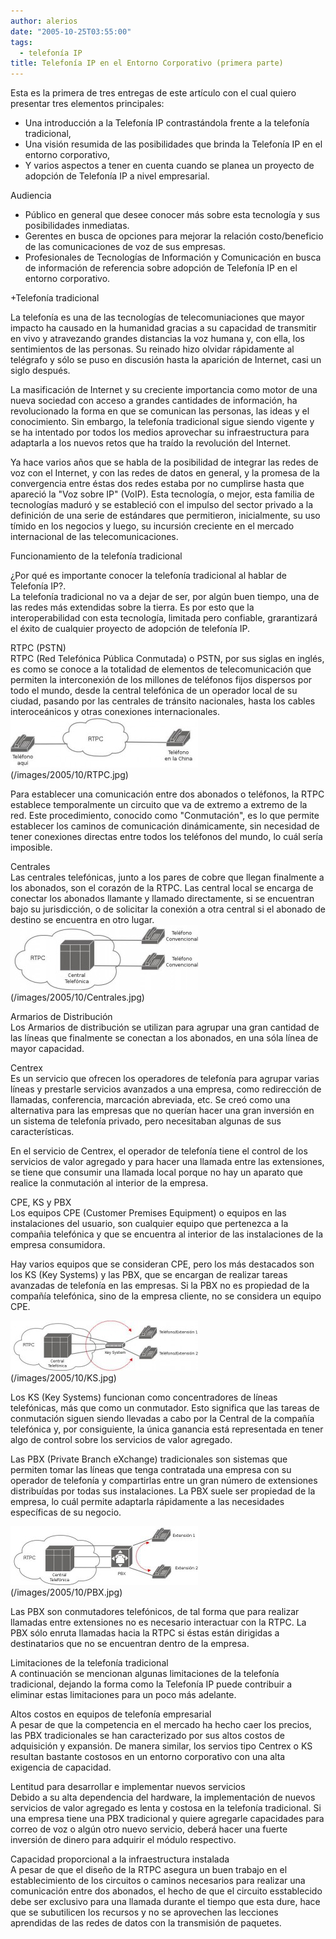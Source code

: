 ```yaml
---
author: alerios
date: "2005-10-25T03:55:00"
tags:
  - telefonía IP
title: Telefonía IP en el Entorno Corporativo (primera parte)
---
```


Esta es la primera de tres entregas de este artículo con el cual quiero
presentar tres elementos principales:

- Una introducción a la Telefonía IP contrastándola frente a la telefonía tradicional,
- Una visión resumida de las posibilidades que brinda la Telefonía IP en el entorno corporativo,
- Y varios aspectos a tener en cuenta cuando se planea un proyecto de adopción de Telefonía IP a nivel empresarial.

Audiencia

- Público en general que desee conocer más sobre esta tecnología y sus posibilidades inmediatas.
- Gerentes en busca de opciones para mejorar la relación costo/beneficio de las comunicaciones de voz de sus empresas.
- Profesionales de Tecnologías de Información y Comunicación en busca de información de referencia sobre adopción de Telefonía IP en el entorno corporativo.

+Telefonía tradicional

La telefonía es una de las tecnologías de telecomuniaciones que mayor impacto
ha causado en la humanidad gracias a su capacidad de transmitir en vivo y
atravezando grandes distancias la voz humana y, con ella, los sentimientos de
las personas. Su reinado hizo olvidar rápidamente al telégrafo y sólo se puso
en discusión hasta la aparición de Internet, casi un siglo después.

La masificación de Internet y su creciente importancia como motor de una nueva
sociedad con acceso a grandes cantidades de información, ha revolucionado la
forma en que se comunican las personas, las ideas y el conocimiento. Sin
embargo, la telefonía tradicional sigue siendo vigente y se ha intentado por
todos los medios aprovechar su infraestructura para adaptarla a los nuevos
retos que ha traído la revolución del Internet.

Ya hace varios años que se habla de la posibilidad de integrar las redes de
voz con el Internet, y con las redes de datos en general, y la promesa de la
convergencia entre éstas dos redes estaba por no cumplirse hasta que apareció
la "Voz sobre IP" (VoIP). Esta tecnología, o mejor, esta familia de
tecnologías maduró y se estableció con el impulso del sector privado a la
definición de una serie de estándares que permitieron, inicialmente, su uso
tímido en los negocios y luego, su incursión creciente en el mercado
internacional de las telecomunicaciones.

Funcionamiento de la telefonía tradicional

¿Por qué es importante conocer la telefonía tradicional al hablar de Telefonía
IP?.  
La telefonía tradicional no va a dejar de ser, por algún buen tiempo, una de
las redes más extendidas sobre la tierra. Es por esto que la interoperabilidad
con esta tecnología, limitada pero confiable, grarantizará el éxito de
cualquier proyecto de adopción de telefonía IP.

RTPC (PSTN)  
RTPC (Red Telefónica Pública Conmutada) o PSTN, por sus siglas en inglés, es
como se conoce a la totalidad de elementos de telecomunicación que permiten la
interconexión de los millones de teléfonos fijos dispersos por todo el mundo,
desde la central telefónica de un operador local de su ciudad, pasando por las
centrales de tránsito nacionales, hasta los cables interoceánicos y otras
conexiones internacionales.  
![](/images/2005/10/RTPC-300x81.jpg)  
(/images/2005/10/RTPC.jpg)

Para establecer una comunicación entre dos abonados o teléfonos, la RTPC
establece temporalmente un circuito que va de extremo a extremo de la red.
Este procedimiento, conocido como "Conmutación", es lo que permite establecer
los caminos de comunicación dinámicamente, sin necesidad de tener conexiones
directas entre todos los teléfonos del mundo, lo cuál sería imposible.

Centrales  
Las centrales telefónicas, junto a los pares de cobre que llegan finalmente a
los abonados, son el corazón de la RTPC. Las central local se encarga de
conectar los abonados llamante y llamado directamente, si se encuentran bajo
su jurisdicción, o de solicitar la conexión a otra central si el abonado de
destino se encuentra en otro lugar.  
![](/images/2005/10/Centrales-300x104.jpg)  
(/images/2005/10/Centrales.jpg)

Armarios de Distribución  
Los Armarios de distribución se utilizan para agrupar una gran cantidad de las
líneas que finalmente se conectan a los abonados, en una sóla línea de mayor
capacidad.

Centrex  
Es un servicio que ofrecen los operadores de telefonía para agrupar varias
líneas y prestarle servicios avanzados a una empresa, como redirección de
llamadas, conferencia, marcación abreviada, etc. Se creó como una alternativa
para las empresas que no querían hacer una gran inversión en un sistema de
telefonía privado, pero necesitaban algunas de sus características.

En el servicio de Centrex, el operador de telefonía tiene el control de los
servicios de valor agregado y para hacer una llamada entre las extensiones, se
tiene que consumir una llamada local porque no hay un aparato que realice la
conmutación al interior de la empresa.

CPE, KS y PBX  
Los equipos CPE (Customer Premises Equipment) o equipos en las instalaciones
del usuario, son cualquier equipo que pertenezca a la compañia telefónica y
que se encuentra al interior de las instalaciones de la empresa consumidora.

Hay varios equipos que se consideran CPE, pero los más destacados son los KS
(Key Systems) y las PBX, que se encargan de realizar tareas avanzadas de
telefonía en las empresas. Si la PBX no es propiedad de la compañía
telefónica, sino de la empresa cliente, no se considera un equipo CPE.

![](/images/2005/10/KS-300x80.jpg)  
(/images/2005/10/KS.jpg)

Los KS (Key Systems) funcionan como concentradores de líneas telefónicas, más
que como un conmutador. Esto significa que las tareas de conmutación siguen
siendo llevadas a cabo por la Central de la compañía telefónica y, por
consiguiente, la única ganancia está representada en tener algo de control
sobre los servicios de valor agregado.

Las PBX (Private Branch eXchange) tradicionales son sistemas que permiten
tomar las líneas que tenga contratada una empresa con su operador de telefonía
y compartirlas entre un gran número de extensiones distribuídas por todas sus
instalaciones. La PBX suele ser propiedad de la empresa, lo cuál permite
adaptarla rápidamente a las necesidades específicas de su negocio.

![](/images/2005/10/PBX-300x94.jpg)  
(/images/2005/10/PBX.jpg)

Las PBX son conmutadores telefónicos, de tal forma que para realizar llamadas
entre extensiones no es necesario interactuar con la RTPC. La PBX sólo enruta
llamadas hacia la RTPC si éstas están dirigidas a destinatarios que no se
encuentran dentro de la empresa.

Limitaciones de la telefonía tradicional  
A continuación se mencionan algunas limitaciones de la telefonía tradicional,
dejando la forma como la Telefonía IP puede contribuir a eliminar estas
limitaciones para un poco más adelante.

Altos costos en equipos de telefonía empresarial  
A pesar de que la competencia en el mercado ha hecho caer los precios, las PBX
tradicionales se han caracterizado por sus altos costos de adquisición y
expansión. De manera similar, los servios tipo Centrex o KS resultan bastante
costosos en un entorno corporativo con una alta exigencia de capacidad.

Lentitud para desarrollar e implementar nuevos servicios  
Debido a su alta dependencia del hardware, la implementación de nuevos
servicios de valor agregado es lenta y costosa en la telefonía tradicional. Si
una empresa tiene una PBX tradicional y quiere agregarle capacidades para
correo de voz o algún otro nuevo servicio, deberá hacer una fuerte inversión
de dinero para adquirir el módulo respectivo.

Capacidad proporcional a la infraestructura instalada  
A pesar de que el diseño de la RTPC asegura un buen trabajo en el
establecimiento de los circuitos o caminos necesarios para realizar una
comunicación entre dos abonados, el hecho de que el circuito esstablecido debe
ser exclusivo para una llamada durante el tiempo que esta dure, hace que se
subutilicen los recursos y no se aprovechen las lecciones aprendidas de las
redes de datos con la transmisión de paquetes.
